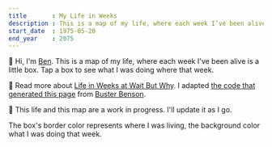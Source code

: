 ```yaml
---
title       : My Life in Weeks
description : This is a map of my life, where each week I’ve been alive is a little box.
start_date  : 1975-05-20
end_year    : 2075
---
```


👋 Hi, I'm [Ben](https://benewdwards.org). This is a map of my life, where each week I've been alive is a little box. Tap a box to see what I was doing where that week.

📍 Read more about [Life in Weeks at Wait But Why](https://waitbutwhy.com/2014/05/life-weeks.html). I adapted [the code that generated this page](https://github.com/ginatrapani/life-in-weeks) from [Buster Benson](https://busterbenson.com/life-in-weeks).

🌱 This life and this map are a work in progress. I'll update it as I go.

The box's border color represents where I was living, the background color what I was doing that week.